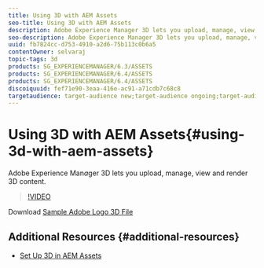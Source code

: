 ```yaml
---
title: Using 3D with AEM Assets
seo-title: Using 3D with AEM Assets
description: Adobe Experience Manager 3D lets you upload, manage, view and render 3D content. 
seo-description: Adobe Experience Manager 3D lets you upload, manage, view and render 3D content. 
uuid: fb7824cc-d753-4910-a2d6-75b113c0b6a5
contentOwner: selvaraj
topic-tags: 3d
products: SG_EXPERIENCEMANAGER/6.3/ASSETS
products: SG_EXPERIENCEMANAGER/6.4/ASSETS
products: SG_EXPERIENCEMANAGER/6.4/ASSETS
discoiquuid: fef71e90-3eaa-416e-ac91-a71cdb7c68c8
targetaudience: target-audience new;target-audience ongoing;target-audience advanced
---
```


# Using 3D with AEM Assets{#using-3d-with-aem-assets}

Adobe Experience Man*a*ger 3D lets you upload, manage, view and render 3D content.

>[!VIDEO](https://video.tv.adobe.com/v/18491/?quality=9)

Download [Sample Adobe Logo 3D File](assets/adobe-logo.zip)

## Additional Resources {#additional-resources}

* [Set Up 3D in AEM Assets](3d-assets-technical-video-setup.md)